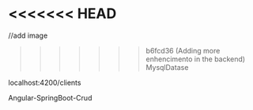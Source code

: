 <<<<<<< HEAD
=======

//add image

>>>>>>> b6fcd36 (Adding more enhencimento in the backend)
MysqlDatase

localhost:4200/clients

Angular-SpringBoot-Crud